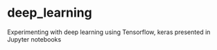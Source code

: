 # deep_learning
Experimenting with deep learning using Tensorflow, keras presented in Jupyter notebooks 
